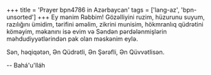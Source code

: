 +++
title = 'Prayer bpn4786 in Azərbaycan'
tags = ['lang-az', 'bpn-unsorted']
+++
Ey mənim Rəbbim! Gözəlliyini ruzim, hüzurunu suyum, razılığını ümidim, tərifini əməlim, zikrini munisim, hökmranlıq qüdrətini köməyim, məkanını isə evim və Səndən pərdələnmişlərin məhdudiyyətlərindən pak olan məskənim eylə.

Sən, həqiqətən, Ən Qüdrətli, Ən Şərəfli, Ən Qüvvətlisən.

-- Bahá'u'lláh

